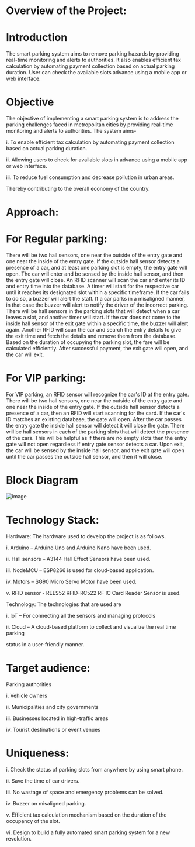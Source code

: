 # Overview of the Project:
# Introduction
The smart parking system aims to remove parking hazards by providing real-time monitoring and alerts to authorities. It also enables efficient tax calculation by automating payment collection based on actual parking duration. User can check the available slots advance using a mobile app or web interface. 
# Objective
The objective of implementing a smart parking system is to address the parking challenges faced in metropolitan cities by providing real-time monitoring and alerts
to authorities. The system aims-  

i. To enable efficient tax calculation by automating payment collection based on actual parking duration.

ii. Allowing users to check for available slots in advance using a mobile app or web interface.

iii. To reduce fuel consumption and decrease pollution in urban areas.

Thereby contributing to the overall economy of the country.

# Approach:
# For Regular parking:
There will be two hall sensors, one near the outside of the entry gate and one near the inside of the entry gate. If the outside hall sensor detects a presence of a car, and at least one parking slot is empty, the entry gate will open. The car will enter and be sensed by the inside hall sensor, and then the entry gate will close. An RFID scanner will scan the car and enter its ID and entry time into the database. A timer
will start for the respective car until it reaches its designated slot within a specific timeframe. If the car fails to do so, a buzzer will alert the staff. If a car parks in a misaligned manner, in that case the buzzer will alert to notify the driver of the incorrect parking. There will be hall sensors in the parking slots that will detect when a car leaves a slot, and another timer will start. If the car does not come to the inside hall sensor of the exit gate within a specific time, the buzzer will alert again. Another RFID will scan the car and search the entry details to give the exit time and fetch the details and remove them from the database. Based on the duration of occupying the parking slot, the fare will be calculated efficiently. After successful payment, the exit gate will open, and the car will exit.
# For VIP parking:
For VIP parking, an RFID sensor will recognize the car's ID at the entry gate. There will be two hall sensors, one near the outside of the entry gate and one near the inside of the entry gate. If the outside hall sensor detects a presence of a car, then an RFID will start scanning for the card. If the car's ID matches an existing database, the gate will open. After the car passes the entry gate the inside hall sensor will detect it will close the gate. There will be hall sensors in each of the parking slots that will detect the presence of the cars. This will be helpful as if there are no empty slots then the entry gate will not open regardless if entry gate sensor detects a car. Upon exit, the car will be sensed by the inside hall sensor, and the exit gate will open until the car passes the outside hall sensor, and then it will close.
# Block Diagram
![image](https://github.com/SubhodeepNeogi/Smart-Parking-System/assets/103349527/82576c49-163a-4f06-95dc-91bdeff27e4a)
# Technology Stack:
Hardware: The hardware used to develop the project is as follows.

i. Arduino – Arduino Uno and Arduino Nano have been used.

ii.  Hall sensors – A3144 Hall Effect Sensors have been used.

iii.  NodeMCU – ESP8266 is used for cloud-based application.

iv.  Motors – SG90 Micro Servo Motor have been used.

v.  RFID sensor - REES52 RFID-RC522 RF IC Card Reader Sensor is used.

Technology: The technologies that are used are

i.  IoT – For connecting all the sensors and managing protocols

ii.  Cloud – A cloud-based platform to collect and visualize the real time parking

status in a user-friendly manner.
# Target audience:
Parking authorities

i. Vehicle owners

ii.  Municipalities and city governments

iii.  Businesses located in high-traffic areas

iv.  Tourist destinations or event venues
# Uniqueness:
i.  Check the status of parking slots from anywhere by using smart phone.

ii.  Save the time of car drivers.

iii.  No wastage of space and emergency problems can be solved.

iv.  Buzzer on misaligned parking.

v.  Efficient tax calculation mechanism based on the duration of the occupancy of the slot.

vi.  Design to build a fully automated smart parking system for a new revolution.
